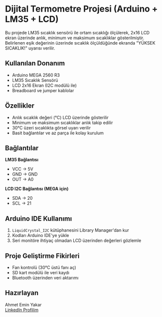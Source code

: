 # Dijital Termometre Projesi (Arduino + LM35 + LCD)

Bu projede LM35 sıcaklık sensörü ile ortam sıcaklığı ölçülerek, 2x16 LCD ekran üzerinde anlık, minimum ve maksimum sıcaklıklar gösterilmiştir. Belirlenen eşik değerinin üzerinde sıcaklık ölçüldüğünde ekranda "YÜKSEK SICAKLIK!" uyarısı verilir.

## Kullanılan Donanım

- Arduino MEGA 2560 R3
- LM35 Sıcaklık Sensörü
- LCD 2x16 Ekran (I2C modülü ile)
- Breadboard ve jumper kablolar

## Özellikler

- Anlık sıcaklık değeri (°C) LCD üzerinde gösterilir  
- Minimum ve maksimum sıcaklıklar anlık takip edilir  
- 30°C üzeri sıcaklıkta görsel uyarı verilir  
- Basit bağlantılar ve az parça ile kolay kurulum

## Bağlantılar

**LM35 Bağlantısı**
- VCC → 5V
- GND → GND
- OUT → A0

**LCD I2C Bağlantısı (MEGA için)**
- SDA → 20
- SCL → 21

## Arduino IDE Kullanımı

1. `LiquidCrystal_I2C` kütüphanesini Library Manager'dan kur
2. Kodları Arduino IDE'ye yükle
3. Seri monitöre ihtiyaç olmadan LCD üzerinden değerleri gözlemle

## Proje Geliştirme Fikirleri

- Fan kontrolü (30°C üstü fanı aç)
- SD kart modülü ile veri kaydı
- Bluetooth üzerinden veri aktarımı

## Hazırlayan

Ahmet Emin Yakar  
[LinkedIn Profilim](https://www.linkedin.com/in/ahmet-emin-yakar-bbb6732a6)
